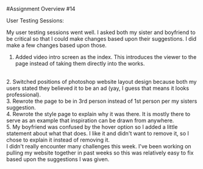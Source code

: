#Assignment Overview #14

User Testing Sessions:

My user testing sessions went well. I asked both my sister and boyfriend to be critical so that I could make changes based upon their suggestions. I did make a few changes based upon those.

1. Added video intro screen as the index. This introduces the viewer to the  page instead of taking them directly into the works.
<br/>
2. Switched positions of photoshop website layout design because both my users stated they believed it to be an ad (yay, I guess that means it looks professional).
<br/>
3. Rewrote the page to be in 3rd person instead of 1st person per my sisters suggestion.
<br/>
4. Rewrote the style page to explain why it was there. It is mostly there to serve as an example that inspiration can be drawn from anywhere. 
<br/>
5. My boyfriend was confused by the hover option so I added a little statement about what that does. I like it and didn't want to remove it, so I chose to explain it instead of removing it.
<br/>
I didn't really encounter many challenges this week. I've been working on pulling my website together in past weeks so this was relatively easy to fix based upon the suggestions I was given. 
